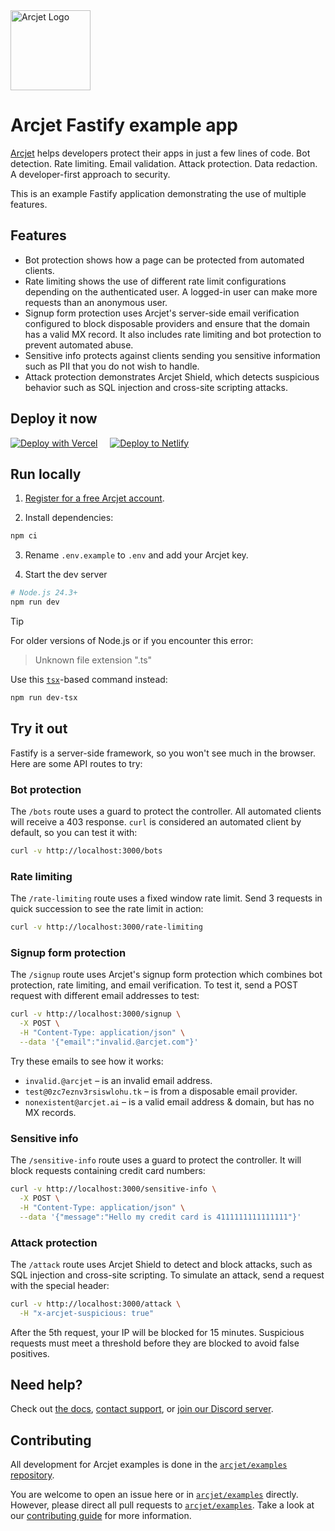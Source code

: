<!-- markdownlint-disable MD033 MD041 -->
<a href="https://arcjet.com" target="_arcjet-home">
  <picture>
    <source media="(prefers-color-scheme: dark)" srcset="https://arcjet.com/logo/arcjet-dark-lockup-voyage-horizontal.svg">
    <img src="https://arcjet.com/logo/arcjet-light-lockup-voyage-horizontal.svg" alt="Arcjet Logo" height="128" width="auto">
  </picture>
</a>

# Arcjet Fastify example app

[Arcjet](https://arcjet.com) helps developers protect their apps in just a few
lines of code. Bot detection. Rate limiting. Email validation. Attack
protection. Data redaction. A developer-first approach to security.

This is an example Fastify application demonstrating the use of multiple
features.

## Features

- Bot protection shows how a page can be protected from automated clients.
- Rate limiting shows the use of different rate limit configurations depending
  on the authenticated user. A logged-in user can make more requests than an
  anonymous user.
- Signup form protection uses Arcjet's server-side email verification configured
  to block disposable providers and ensure that the domain has a valid MX
  record. It also includes rate limiting and bot protection to prevent automated
  abuse.
- Sensitive info protects against clients sending you sensitive information such
  as PII that you do not wish to handle.
- Attack protection demonstrates Arcjet Shield, which detects suspicious
  behavior such as SQL injection and cross-site scripting attacks.

## Deploy it now

[![Deploy with Vercel][vercel_button]][vercel_deploy]
&nbsp; &nbsp;
[![Deploy to Netlify][netlify_button]][netlify_deploy]

## Run locally

1. [Register for a free Arcjet account](https://app.arcjet.com).

2. Install dependencies:

```sh
npm ci
```

3. Rename `.env.example` to `.env` and add your Arcjet key.

4. Start the dev server

```sh
# Node.js 24.3+
npm run dev
```

> [!TIP]
> For older versions of Node.js or if you encounter this error:
>
> > Unknown file extension ".ts"
>
> Use this [`tsx`](https://www.npmjs.com/package/tsx)-based command instead:
>
> ```sh
> npm run dev-tsx
> ```

## Try it out

Fastify is a server-side framework, so you won't see much in the browser. Here
are some API routes to try:

### Bot protection

The `/bots` route uses a guard to protect the controller. All automated clients
will receive a 403 response. `curl` is considered an automated client by
default, so you can test it with:

```sh
curl -v http://localhost:3000/bots
```

### Rate limiting

The `/rate-limiting` route uses a fixed window rate limit. Send 3 requests in quick
succession to see the rate limit in action:

```sh
curl -v http://localhost:3000/rate-limiting
```

### Signup form protection

The `/signup` route uses Arcjet's signup form protection which combines bot
protection, rate limiting, and email verification. To test it, send a POST
request with different email addresses to test:

```sh
curl -v http://localhost:3000/signup \
  -X POST \
  -H "Content-Type: application/json" \
  --data '{"email":"invalid.@arcjet.com"}'
```

Try these emails to see how it works:

- `invalid.@arcjet` – is an invalid email address.
- `test@0zc7eznv3rsiswlohu.tk` – is from a disposable email provider.
- `nonexistent@arcjet.ai` – is a valid email address & domain, but has no MX
  records.

### Sensitive info

The `/sensitive-info` route uses a guard to protect the controller. It will
block requests containing credit card numbers:

```sh
curl -v http://localhost:3000/sensitive-info \
  -X POST \
  -H "Content-Type: application/json" \
  --data '{"message":"Hello my credit card is 4111111111111111"}'
```

### Attack protection

The `/attack` route uses Arcjet Shield to detect and block attacks, such as SQL
injection and cross-site scripting. To simulate an attack, send a request with
the special header:

```sh
curl -v http://localhost:3000/attack \
  -H "x-arcjet-suspicious: true"
```

After the 5th request, your IP will be blocked for 15 minutes. Suspicious
requests must meet a threshold before they are blocked to avoid false positives.

## Need help?

Check out [the docs](https://docs.arcjet.com/), [contact
support](https://docs.arcjet.com/support), or [join our Discord
server](https://arcjet.com/discord).

## Contributing

All development for Arcjet examples is done in the
[`arcjet/examples` repository](https://github.com/arcjet/examples).

You are welcome to open an issue here or in
[`arcjet/examples`](https://github.com/arcjet/examples/issues) directly.
However, please direct all pull requests to
[`arcjet/examples`](https://github.com/arcjet/examples/pulls). Take a look at
our
[contributing guide](https://github.com/arcjet/examples/blob/main/CONTRIBUTING.md)
for more information.

[vercel_deploy]: https://vercel.com/new/clone?repository-url=https%3A%2F%2Fgithub.com%2Farcjet%2Fexample-fastify&project-name=arcjet-example&repository-name=arcjet-example&developer-id=oac_1GEcKBuKBilVnjToj1QUwdb8&demo-title=Arcjet%20Example%20&demo-description=Example%20rate%20limiting%2C%20bot%20protection%2C%20email%20verification%20%26%20form%20protection.&demo-url=https%3A%2F%2Fgithub.com%2Farcjet%2Fexample-fastify&demo-image=https%3A%2F%2Fapp.arcjet.com%2Fimg%2Fexample-apps%2Fvercel%2Fdemo-image.jpg&integration-ids=oac_1GEcKBuKBilVnjToj1QUwdb8&external-id=example-fastify
[vercel_button]: https://vercel.com/button
[netlify_deploy]: https://app.netlify.com/start/deploy?repository=https://github.com/arcjet/example-fastify
[netlify_button]: https://www.netlify.com/img/deploy/button.svg
